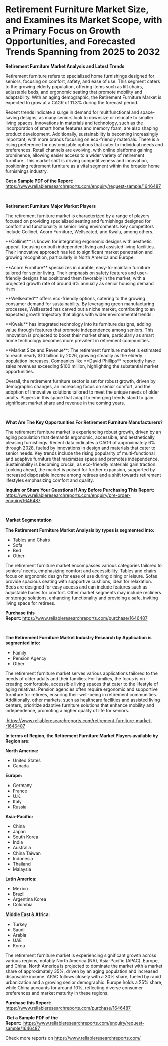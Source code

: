 <p><h1>Retirement Furniture Market Size, and Examines its Market Scope, with a Primary Focus on Growth Opportunities, and Forecasted Trends Spanning from 2025 to 2032</h1></p><p><strong>Retirement Furniture Market Analysis and Latest Trends</strong></p>
<p><p>Retirement furniture refers to specialized home furnishings designed for seniors, focusing on comfort, safety, and ease of use. This segment caters to the growing elderly population, offering items such as lift chairs, adjustable beds, and ergonomic seating that promote mobility and adaptability. With an aging demographic, the Retirement Furniture Market is expected to grow at a CAGR of 11.3% during the forecast period.</p><p>Recent trends indicate a surge in demand for multifunctional and space-saving designs, as many seniors look to downsize or relocate to smaller living spaces. Innovations in materials and technology, such as the incorporation of smart home features and memory foam, are also shaping product development. Additionally, sustainability is becoming increasingly important, with more brands focusing on eco-friendly materials. There is a rising preference for customizable options that cater to individual needs and preferences. Retail channels are evolving, with online platforms gaining prominence, allowing easier access to a wider variety of retirement furniture. This market shift is driving competitiveness and innovation, positioning retirement furniture as a vital segment within the broader home furnishings industry.</p></p>
<p><strong>Get a Sample PDF of the Report:&nbsp;</strong> <a href="https://www.reliableresearchreports.com/enquiry/request-sample/1646487?utm_campaign=3325&utm_medium=2&utm_source=Github&utm_content=ia&utm_term=05042025&utm_id=retirement-furniture">https://www.reliableresearchreports.com/enquiry/request-sample/1646487</a></p>
<p>&nbsp;</p>
<p><strong>Retirement Furniture Major Market Players</strong></p>
<p><p>The retirement furniture market is characterized by a range of players focused on providing specialized seating and furnishings designed for comfort and functionality in senior living environments. Key competitors include Collinet, Acorn Furniture, Wellseated, and Kwalu, among others. </p><p>**Collinet** is known for integrating ergonomic designs with aesthetic appeal, focusing on both independent living and assisted living facilities. Their innovative approach has led to significant market penetration and growing recognition, particularly in North America and Europe.</p><p>**Acorn Furniture** specializes in durable, easy-to-maintain furniture tailored for senior living. Their emphasis on safety features and user-friendly designs has positioned them favorably in the market, with a projected growth rate of around 6% annually as senior housing demand rises.</p><p>**Wellseated** offers eco-friendly options, catering to the growing consumer demand for sustainability. By leveraging green manufacturing processes, Wellseated has carved out a niche market, contributing to an expected growth trajectory that aligns with wider environmental trends.</p><p>**Kwalu** has integrated technology into its furniture designs, adding value through features that promote independence among seniors. This innovation is projected to boost their market share, particularly as smart home technology becomes more prevalent in retirement communities.</p><p>**Market Size and Revenue**: The retirement furniture market is estimated to reach nearly $10 billion by 2026, growing steadily as the elderly population increases. Companies like **David Phillips** reportedly have sales revenues exceeding $100 million, highlighting the substantial market opportunities. </p><p>Overall, the retirement furniture sector is set for robust growth, driven by demographic changes, an increasing focus on senior comfort, and the adoption of innovative solutions tailored to meet the unique needs of older adults. Players in this space that adapt to emerging trends stand to gain significant market share and revenue in the coming years.</p></p>
<p>&nbsp;</p>
<p><strong>What Are The Key Opportunities For Retirement Furniture Manufacturers?</strong></p>
<p><p>The retirement furniture market is experiencing robust growth, driven by an aging population that demands ergonomic, accessible, and aesthetically pleasing furnishings. Recent data indicates a CAGR of approximately 6% through 2028, fueled by innovations in design and materials that cater to senior needs. Key trends include the rising popularity of multi-functional and adaptive furniture that maximizes space and promotes independence. Sustainability is becoming crucial, as eco-friendly materials gain traction. Looking ahead, the market is poised for further expansion, supported by increased disposable income among retirees and a shift towards retirement lifestyles emphasizing comfort and quality.</p></p>
<p><strong>Inquire or Share Your Questions If Any Before Purchasing This Report:</strong> <a href="https://www.reliableresearchreports.com/enquiry/pre-order-enquiry/1646487?utm_campaign=3325&utm_medium=2&utm_source=Github&utm_content=ia&utm_term=05042025&utm_id=retirement-furniture">https://www.reliableresearchreports.com/enquiry/pre-order-enquiry/1646487</a></p>
<p>&nbsp;</p>
<p><strong>Market Segmentation</strong></p>
<p><strong>The Retirement Furniture Market Analysis by types is segmented into:</strong></p>
<p><ul><li>Tables and Chairs</li><li>Sofa</li><li>Bed</li><li>Other</li></ul></p>
<p><p>The retirement furniture market encompasses various categories tailored to seniors' needs, emphasizing comfort and accessibility. Tables and chairs focus on ergonomic design for ease of use during dining or leisure. Sofas provide spacious seating with supportive cushions, ideal for relaxation. Beds are designed for easy access and can include features such as adjustable bases for comfort. Other market segments may include recliners or storage solutions, enhancing functionality and providing a safe, inviting living space for retirees.</p></p>
<p><strong>Purchase this Report:&nbsp;</strong><a href="https://www.reliableresearchreports.com/purchase/1646487?utm_campaign=3325&utm_medium=2&utm_source=Github&utm_content=ia&utm_term=05042025&utm_id=retirement-furniture">https://www.reliableresearchreports.com/purchase/1646487</a></p>
<p>&nbsp;</p>
<p><strong>The Retirement Furniture Market Industry Research by Application is segmented into:</strong></p>
<p><ul><li>Family</li><li>Pension Agency</li><li>Other</li></ul></p>
<p><p>The retirement furniture market serves various applications tailored to the needs of older adults and their families. For families, the focus is on creating comfortable, accessible living spaces that cater to the lifestyle of aging relatives. Pension agencies often require ergonomic and supportive furniture for retirees, ensuring their well-being in retirement communities. Additionally, other markets, such as healthcare facilities and assisted living centers, prioritize adaptive furniture solutions that enhance mobility and independence, promoting a higher quality of life for seniors.</p></p>
<p><a href="https://www.reliableresearchreports.com/retirement-furniture-market-r1646487?utm_campaign=3325&utm_medium=2&utm_source=Github&utm_content=ia&utm_term=05042025&utm_id=retirement-furniture">&nbsp;https://www.reliableresearchreports.com/retirement-furniture-market-r1646487</a></p>
<p><strong>In terms of Region, the Retirement Furniture Market Players available by Region are:</strong></p>
<p>
    <p> <strong> North America: </strong>
        <ul>
            <li>United States</li>
            <li>Canada</li>
        </ul>
        </p> 
    <p> <strong> Europe: </strong>
        <ul>
            <li>Germany</li>
            <li>France</li>
            <li>U.K.</li>
            <li>Italy</li>
            <li>Russia</li>
        </ul>
        </p> 
    <p> <strong> Asia-Pacific: </strong>
        <ul>
            <li>China</li>
            <li>Japan</li>
            <li>South Korea</li>
            <li>India</li>
            <li>Australia</li>
            <li>China Taiwan</li>
            <li>Indonesia</li>
            <li>Thailand</li>
            <li>Malaysia</li>
        </ul>
        </p> 
    <p> <strong> Latin America: </strong>
        <ul>
            <li>Mexico</li>
            <li>Brazil</li>
            <li>Argentina Korea</li>
            <li>Colombia</li>
        </ul>
        </p> 
    <p> <strong> Middle East & Africa: </strong>
        <ul>
            <li>Turkey</li>
            <li>Saudi</li>
            <li>Arabia</li>
            <li>UAE</li>
            <li>Korea</li>
        </ul>
    </p>
    </p>
<p><p>The retirement furniture market is experiencing significant growth across various regions, notably North America (NA), Asia-Pacific (APAC), Europe, and China. North America is projected to dominate the market with a market share of approximately 35%, driven by an aging population and increased disposable income. APAC follows closely with a 30% share, fueled by rapid urbanization and a growing senior demographic. Europe holds a 25% share, while China accounts for around 10%, reflecting diverse consumer preferences and market maturity in these regions.</p></p>
<p><strong>Purchase this Report: </strong><a href="https://www.reliableresearchreports.com/purchase/1646487?utm_campaign=3325&utm_medium=2&utm_source=Github&utm_content=ia&utm_term=05042025&utm_id=retirement-furniture">https://www.reliableresearchreports.com/purchase/1646487</a></p>
<p>&nbsp;<strong>Get a Sample PDF of the Report:&nbsp;&nbsp;</strong><a href="https://www.reliableresearchreports.com/enquiry/request-sample/1646487?utm_campaign=3325&utm_medium=2&utm_source=Github&utm_content=ia&utm_term=05042025&utm_id=retirement-furniture">https://www.reliableresearchreports.com/enquiry/request-sample/1646487</a></p>
<p><strong></strong></p>
<p>Check more reports on <a href="https://www.reliableresearchreports.com/?utm_campaign=3325&utm_medium=2&utm_source=Github&utm_content=ia&utm_term=05042025&utm_id=retirement-furniture">https://www.reliableresearchreports.com/</a></p>